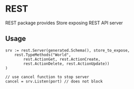 # REST

REST package provides Store exposing REST API server

## Usage

```
srv := rest.Server(generated.Schema(), store_to_expose,
    rest.TypeMethods("World",
        rest.ActionGet, rest.ActionCreate,
        rest.ActionDelete, rest.ActionUpdate))
)

// use cancel function to stop server
cancel = srv.Listen(port) // does not block
```
